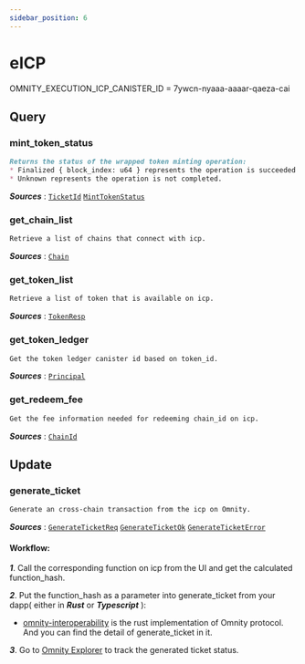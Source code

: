 ```yaml
---
sidebar_position: 6
---
```


# eICP
OMNITY_EXECUTION_ICP_CANISTER_ID = 7ywcn-nyaaa-aaaar-qaeza-cai

## Query
### mint_token_status
```md title="mint_token_status(ticket_id: TicketId) -> MintTokenStatus"
Returns the status of the wrapped token minting operation:
* Finalized { block_index: u64 } represents the operation is succeeded with the transaction block index on the icp.
* Unknown represents the operation is not completed.
```
***Sources*** : 
[`TicketId`](https://github.com/octopus-network/omnity-interoperability/blob/main/types/src/lib.rs#L26)
[`MintTokenStatus`](https://github.com/octopus-network/omnity-interoperability/blob/main/route/icp/src/state.rs#L15)

### get_chain_list
```md title="get_chain_list() -> Vec<Chain>"
Retrieve a list of chains that connect with icp.
```
***Sources*** : [`Chain`](https://github.com)

### get_token_list
```md title="get_token_list() -> Vec<TokenResp>"
Retrieve a list of token that is available on icp.
```
***Sources*** : [`TokenResp`](https://github.com)

### get_token_ledger
```md title="get_token_ledger(token_id: String) -> Option<Principal> "
Get the token ledger canister id based on token_id.
```
***Sources*** : [`Principal`](https://github.com)

### get_redeem_fee
```md title="get_redeem_fee(chain_id: ChainId) -> Option<u64>"
Get the fee information needed for redeeming chain_id on icp.
```
***Sources*** : [`ChainId`](https://github.com)


## Update
### generate_ticket
```md title="generate_ticket(args: GenerateTicketReq) -> Result<GenerateTicketOk, GenerateTicketError>"
Generate an cross-chain transaction from the icp on Omnity.
```
***Sources*** : 
[`GenerateTicketReq`](https://github.com/octopus-network/omnity-interoperability/blob/main/route/icp/src/updates/generate_ticket.rs#L18)
[`GenerateTicketOk`](https://github.com/octopus-network/omnity-interoperability/blob/main/route/icp/src/updates/generate_ticket.rs#L29)
[`GenerateTicketError`](https://github.com/octopus-network/omnity-interoperability/blob/main/route/icp/src/updates/generate_ticket.rs#L34)

#### Workflow: 
***1***. Call the corresponding function on icp from the UI and get the calculated function_hash.

***2***. Put the function_hash as a parameter into generate_ticket from your dapp( either in ***Rust*** or ***Typescript*** ):
- [omnity-interoperability](https://github.com/octopus-network/omnity-interoperability/blob/main/customs/icp/src/service.rs#L43) is the rust implementation of Omnity protocol. And you can find the detail of generate_ticket in it.

***3***. Go to [Omnity Explorer](https://explorer.omnity.network/) to track the generated ticket status.